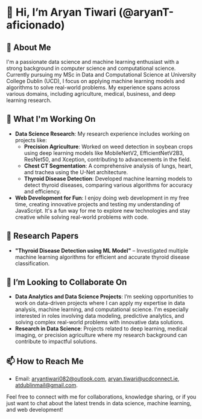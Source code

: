 # 👋 Hi, I’m Aryan Tiwari (@aryanT-aficionado)

## 👀 About Me
I'm a passionate data science and machine learning enthusiast with a strong background in computer science and computational science. Currently pursuing my MSc in Data and Computational Science at University College Dublin (UCD), I focus on applying machine learning models and algorithms to solve real-world problems. My experience spans across various domains, including agriculture, medical, business, and deep learning research.

## 🌱 What I'm Working On
- **Data Science Research**: My research experience includes working on projects like:
  - **Precision Agriculture**: Worked on weed detection in soybean crops using deep learning models like MobileNetV2, EfficientNetV2B3, ResNet50, and Xception, contributing to advancements in the field. 
  - **Chest CT Segmentation**: A comprehensive analysis of lungs, heart, and trachea using the U-Net architecture.
  - **Thyroid Disease Detection**: Developed machine learning models to detect thyroid diseases, comparing various algorithms for accuracy and efficiency.
- **Web Development for Fun**: I enjoy doing web development in my free time, creating innovative projects and testing my understanding of JavaScript. It's a fun way for me to explore new technologies and stay creative while solving real-world problems with code.
  

## 💼 Research Papers
- **"Thyroid Disease Detection using ML Model"** – Investigated multiple machine learning algorithms for efficient and accurate thyroid disease classification.

## 💞️ I’m Looking to Collaborate On
- **Data Analytics and Data Science Projects**: I’m seeking opportunities to work on data-driven projects where I can apply my expertise in data analysis, machine learning, and computational science. I'm especially interested in roles involving data modeling, predictive analytics, and solving complex real-world problems with innovative data solutions.
- **Research in Data Science**: Projects related to deep learning, medical imaging, or precision agriculture where my research background can contribute to impactful solutions.

## 📫 How to Reach Me
- Email: aryantiwari082@outlook.com, aryan.tiwari@ucdconnect.ie, atdublinmail@gmail.com.

Feel free to connect with me for collaborations, knowledge sharing, or if you just want to chat about the latest trends in data science, machine learning, and web development!
